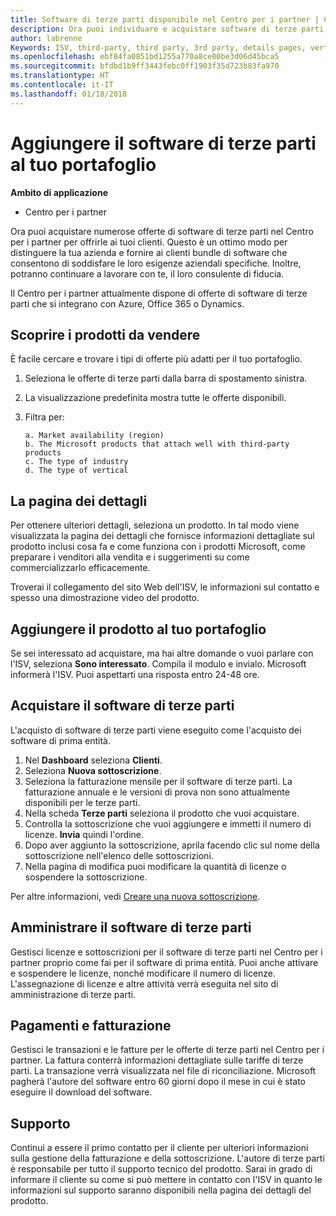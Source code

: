 ```yaml
---
title: Software di terze parti disponibile nel Centro per i partner | Centro per i partner
description: Ora puoi individuare e acquistare software di terze parti da aggiungere al tuo portafoglio di offerte per i clienti.
author: labrenne
Keywords: ISV, third-party, third party, 3rd party, details pages, vertical software, software publisher
ms.openlocfilehash: ebf84fa0851bd1255a770a8ce00be3d06d45bca5
ms.sourcegitcommit: bfdbd1b9ff3443febc0ff1903f35d723b83fa970
ms.translationtype: HT
ms.contentlocale: it-IT
ms.lasthandoff: 01/18/2018
---
```

# <a name="add-third-party-software-to-your-portfolio"></a>Aggiungere il software di terze parti al tuo portafoglio

**Ambito di applicazione** 

- Centro per i partner


Ora puoi acquistare numerose offerte di software di terze parti nel Centro per i partner per offrirle ai tuoi clienti. Questo è un ottimo modo per distinguere la tua azienda e fornire ai clienti bundle di software che consentono di soddisfare le loro esigenze aziendali specifiche. Inoltre, potranno continuare a lavorare con te, il loro consulente di fiducia.

Il Centro per i partner attualmente dispone di offerte di software di terze parti che si integrano con Azure, Office 365 o Dynamics.

## <a name="discover-the-products-you-want-to-sell"></a>Scoprire i prodotti da vendere

È facile cercare e trovare i tipi di offerte più adatti per il tuo portafoglio. 
1.  Seleziona le offerte di terze parti dalla barra di spostamento sinistra. 
2.  La visualizzazione predefinita mostra tutte le offerte disponibili. 
3.  Filtra per:

        a. Market availability (region) 
        b. The Microsoft products that attach well with third-party products  
        c. The type of industry 
        d. The type of vertical 

## <a name="the-details-page"></a>La pagina dei dettagli

Per ottenere ulteriori dettagli, seleziona un prodotto. In tal modo viene visualizzata la pagina dei dettagli che fornisce informazioni dettagliate sul prodotto inclusi cosa fa e come funziona con i prodotti Microsoft, come preparare i venditori alla vendita e i suggerimenti su come commercializzarlo efficacemente. 

Troverai il collegamento del sito Web dell'ISV, le informazioni sul contatto e spesso una dimostrazione video del prodotto. 

## <a name="add-the-product-to-your-portfolio"></a>Aggiungere il prodotto al tuo portafoglio

Se sei interessato ad acquistare, ma hai altre domande o vuoi parlare con l'ISV, seleziona **Sono interessato**. Compila il modulo e invialo. Microsoft informerà l'ISV. Puoi aspettarti una risposta entro 24-48 ore. 

## <a name="purchase-the-third-party-software"></a>Acquistare il software di terze parti

L'acquisto di software di terze parti viene eseguito come l'acquisto dei software di prima entità. 

1.  Nel **Dashboard** seleziona **Clienti**.
2.  Seleziona **Nuova sottoscrizione**.
3.  Seleziona la fatturazione mensile per il software di terze parti. La fatturazione annuale e le versioni di prova non sono attualmente disponibili per le terze parti.
4.  Nella scheda **Terze parti** seleziona il prodotto che vuoi acquistare.
5.  Controlla la sottoscrizione che vuoi aggiungere e immetti il numero di licenze. **Invia** quindi l'ordine.
6.  Dopo aver aggiunto la sottoscrizione, aprila facendo clic sul nome della sottoscrizione nell'elenco delle sottoscrizioni. 
7.  Nella pagina di modifica puoi modificare la quantità di licenze o sospendere la sottoscrizione.

Per altre informazioni, vedi [Creare una nuova sottoscrizione](create-a-new-subscription.md).

## <a name="administer-the-third-party-software"></a>Amministrare il software di terze parti

Gestisci licenze e sottoscrizioni per il software di terze parti nel Centro per i partner proprio come fai per il software di prima entità. Puoi anche attivare e sospendere le licenze, nonché modificare il numero di licenze. L'assegnazione di licenze e altre attività verrà eseguita nel sito di amministrazione di terze parti.

## <a name="billing-and-payment"></a>Pagamenti e fatturazione

Gestisci le transazioni e le fatture per le offerte di terze parti nel Centro per i partner. La fattura conterrà informazioni dettagliate sulle tariffe di terze parti. La transazione verrà visualizzata nel file di riconciliazione. Microsoft pagherà l'autore del software entro 60 giorni dopo il mese in cui è stato eseguire il download del software. 

## <a name="support"></a>Supporto

Continui a essere il primo contatto per il cliente per ulteriori informazioni sulla gestione della fatturazione e della sottoscrizione. L'autore di terze parti è responsabile per tutto il supporto tecnico del prodotto. Sarai in grado di informare il cliente su come si può mettere in contatto con l'ISV in quanto le informazioni sul supporto saranno disponibili nella pagina dei dettagli del prodotto.

